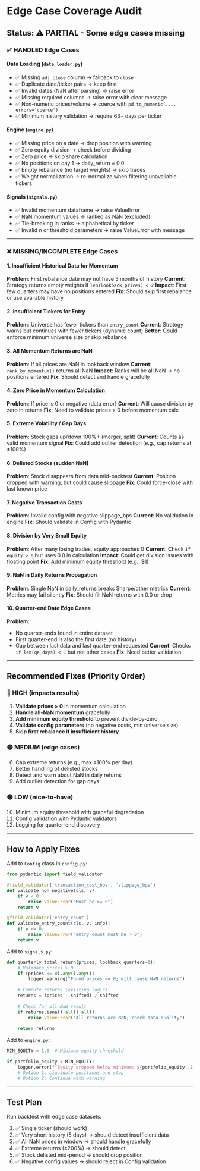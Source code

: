 # Edge Case Coverage Audit

## Status: ⚠️ PARTIAL - Some edge cases missing

### ✅ HANDLED Edge Cases

#### Data Loading (`data_loader.py`)
- ✅ Missing `adj_close` column → fallback to `close`
- ✅ Duplicate date/ticker pairs → keep first
- ✅ Invalid dates (NaN after parsing) → raise error
- ✅ Missing required columns → raise error with clear message
- ✅ Non-numeric prices/volume → coerce with `pd.to_numeric(..., errors='coerce')`
- ✅ Minimum history validation → require 63+ days per ticker

#### Engine (`engine.py`)
- ✅ Missing price on a date → drop position with warning
- ✅ Zero equity division → check before dividing
- ✅ Zero price → skip share calculation
- ✅ No positions on day 1 → daily_return = 0.0
- ✅ Empty rebalance (no target weights) → skip trades
- ✅ Weight normalization → re-normalize when filtering unavailable tickers

#### Signals (`signals.py`)
- ✅ Invalid momentum dataframe → raise ValueError
- ✅ NaN momentum values → ranked as NaN (excluded)
- ✅ Tie-breaking in ranks → alphabetical by ticker
- ✅ Invalid n or threshold parameters → raise ValueError with message

---

### ❌ MISSING/INCOMPLETE Edge Cases

#### 1. **Insufficient Historical Data for Momentum**
**Problem**: First rebalance date may not have 3 months of history
**Current**: Strategy returns empty weights if `len(lookback_prices) < 2`
**Impact**: First few quarters may have no positions entered
**Fix**: Should skip first rebalance or use available history

#### 2. **Insufficient Tickers for Entry**
**Problem**: Universe has fewer tickers than `entry_count`
**Current**: Strategy warns but continues with fewer tickers (dynamic count)
**Better**: Could enforce minimum universe size or skip rebalance

#### 3. **All Momentum Returns are NaN**
**Problem**: If all prices are NaN in lookback window
**Current**: `rank_by_momentum()` returns all NaN
**Impact**: Ranks will be all NaN → no positions entered
**Fix**: Should detect and handle gracefully

#### 4. **Zero Price in Momentum Calculation**
**Problem**: If price is 0 or negative (data error)
**Current**: Will cause division by zero in returns
**Fix**: Need to validate prices > 0 before momentum calc

#### 5. **Extreme Volatility / Gap Days**
**Problem**: Stock gaps up/down 100%+ (merger, split)
**Current**: Counts as valid momentum signal
**Fix**: Could add outlier detection (e.g., cap returns at ±100%)

#### 6. **Delisted Stocks (sudden NaN)**
**Problem**: Stock disappears from data mid-backtest
**Current**: Position dropped with warning, but could cause slippage
**Fix**: Could force-close with last known price

#### 7. **Negative Transaction Costs**
**Problem**: Invalid config with negative slippage_bps
**Current**: No validation in engine
**Fix**: Should validate in Config with Pydantic

#### 8. **Division by Very Small Equity**
**Problem**: After many losing trades, equity approaches 0
**Current**: Check `if equity > 0` but uses 0.0 in calculation
**Impact**: Could get division issues with floating point
**Fix**: Add minimum equity threshold (e.g., $1)

#### 9. **NaN in Daily Returns Propagation**
**Problem**: Single NaN in daily_returns breaks Sharpe/other metrics
**Current**: Metrics may fail silently
**Fix**: Should fill NaN returns with 0.0 or drop

#### 10. **Quarter-end Date Edge Cases**
**Problem**: 
  - No quarter-ends found in entire dataset
  - First quarter-end is also the first date (no history)
  - Gap between last data and last quarter-end requested
**Current**: Checks `if len(qe_days) < 1` but not other cases
**Fix**: Need better validation

---

## Recommended Fixes (Priority Order)

### 🔴 HIGH (impacts results)
1. **Validate prices > 0** in momentum calculation
2. **Handle all-NaN momentum** gracefully
3. **Add minimum equity threshold** to prevent divide-by-zero
4. **Validate config parameters** (no negative costs, min universe size)
5. **Skip first rebalance if insufficient history**

### 🟡 MEDIUM (edge cases)
6. Cap extreme returns (e.g., max ±100% per day)
7. Better handling of delisted stocks
8. Detect and warn about NaN in daily returns
9. Add outlier detection for gap days

### 🟢 LOW (nice-to-have)
10. Minimum equity threshold with graceful degradation
11. Config validation with Pydantic validators
12. Logging for quarter-end discovery

---

## How to Apply Fixes

Add to `Config` class in `config.py`:
```python
from pydantic import field_validator

@field_validator('transaction_cost_bps', 'slippage_bps')
def validate_non_negative(cls, v):
    if v < 0:
        raise ValueError("Must be >= 0")
    return v

@field_validator('entry_count')
def validate_entry_count(cls, v, info):
    if v <= 0:
        raise ValueError("entry_count must be > 0")
    return v
```

Add to `signals.py`:
```python
def quarterly_total_return(prices, lookback_quarters=1):
    # Validate prices > 0
    if (prices <= 0).any().any():
        logger.warning("Found prices <= 0; will cause NaN returns")
    
    # Compute returns (existing logic)
    returns = (prices - shifted) / shifted
    
    # Check for all-NaN result
    if returns.isna().all().all():
        raise ValueError("All returns are NaN; check data quality")
    
    return returns
```

Add to `engine.py`:
```python
MIN_EQUITY = 1.0  # Minimum equity threshold

if portfolio_equity < MIN_EQUITY:
    logger.error(f"Equity dropped below minimum: ${portfolio_equity:.2f}")
    # Option 1: Liquidate positions and stop
    # Option 2: Continue with warning
```

---

## Test Plan

Run backtest with edge case datasets:
1. ✅ Single ticker (should work)
2. ✅ Very short history (5 days) → should detect insufficient data
3. ✅ All NaN prices in window → should handle gracefully
4. ✅ Extreme returns (±200%) → should detect
5. ✅ Stock delisted mid-period → should drop position
6. ✅ Negative config values → should reject in Config validation

